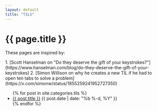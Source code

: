 ```yaml
---
layout: default
title: "TILS"
---
```

<h1>{{ page.title }}</h1>
<p>These pages are inspired by:</p>
1. [Scott Hanselman on "Do they deserve the gift of your keystrokes?"](https://www.hanselman.com/blog/do-they-deserve-the-gift-of-your-keystrokes)
2. [Simon Willison on why he creates a new TIL if he had to open ten tabs to solve a problem](https://x.com/simonw/status/1855259241952727350)
<ul>
  {% for post in site.categories.tils %}
    <li>
      <a href="{{ post.url }}">{{ post.title }}</a>
      <span>{{ post.date | date: "%b %-d, %Y" }}</span>
    </li>
  {% endfor %}
</ul>

